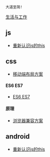 
```
大道至简!
```
[生活与工作](https://github.com/raulfang/learnblog/issues/1)  

## js
* [重新认识js的this](http://link.zhihu.com/?target=https%3A//juejin.im/post/59aa71d56fb9a0248d24fae3)
## css
* [移动端布局方案](http://link.zhihu.com/?target=https%3A//segmentfault.com/a/1190000010211016)
#### ES6  ES7
* [ES6  ES7](http://link.zhihu.com/?target=http%3A//mp.weixin.qq.com/s/xEBmqnGQbOij8iUd0H4pgA)
#### 原理
* [浏览器兼容方案](http://link.zhihu.com/?target=https%3A//juejin.im/post/59a3f2fe6fb9a0249471cbb4)
## android
* [重新认识js的this](http://link.zhihu.com/?target=https%3A//juejin.im/post/59aa71d56fb9a0248d24fae3)


